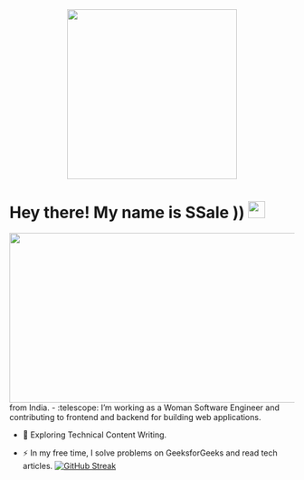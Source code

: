 <div id="header" align="center">
  <img src="https://media.giphy.com/media/3o7bufmnnfH3vT57y0/giphy.gif" width="300"/>
</div>
<h1>
  Hey there! My name is SSale ))
  <img src="https://media.giphy.com/media/hvRJCLFzcasrR4ia7z/giphy.gif" width="30px"/>
</h1>
<div align="center">
  <img src="https://media.giphy.com/media/dWesBcTLavkZuG35MI/giphy.gif" width="600" height="300"/>
</div
  ### :woman_technologist: About Me :
I am a Full Stack Developer <img src="https://media.giphy.com/media/WUlplcMpOCEmTGBtBW/giphy.gif" width="30"> from India.
- :telescope: I’m working as a Woman Software Engineer and contributing to frontend and backend for building web applications.

- :seedling: Exploring Technical Content Writing.

- :zap: In my free time, I solve problems on GeeksforGeeks and read tech articles.
<a href="https://git.io/streak-stats"><img src="https://github-readme-streak-stats.herokuapp.com?user=ssale8877&theme=dark&hide_border=true" alt="GitHub Streak" /></a>

